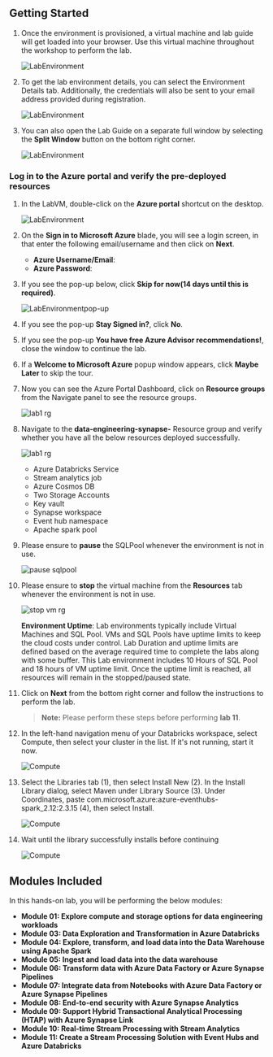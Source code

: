 ## **Getting Started**

1. Once the environment is provisioned, a virtual machine and lab guide will get loaded into your browser. Use this virtual machine throughout the workshop to perform the lab.
   
   ![LabEnvironment](images/vmandguide-env1.png)
   
1. To get the lab environment details, you can select the Environment Details tab. Additionally, the credentials will also be sent to your email address provided during registration.

   ![LabEnvironment](images/envdetails-env1.png)

1. You can also open the Lab Guide on a separate full window by selecting the **Split Window** button on the bottom right corner.

   ![LabEnvironment](images/split-window.png)

### Log in to the Azure portal and verify the pre-deployed resources

1. In the LabVM, double-click on the **Azure portal** shortcut on the desktop.

    ![LabEnvironment](images/azureshortcut.png) 
     
1. On the **Sign in to Microsoft Azure** blade, you will see a login screen, in that enter the following email/username and then click on **Next**.  
   
   * **Azure Username/Email**:  <inject key="AzureAdUserEmail"></inject>
   * **Azure Password**:  <inject key="AzureAdUserPassword"></inject>
  
1. If you see the pop-up below, click **Skip for now(14 days until this is required)**.

   ![LabEnvironmentpop-up](images/skip.png)

1. If you see the pop-up  **Stay Signed in?**, click **No**.

1. If you see the pop-up **You have free Azure Advisor recommendations!**, close the window to continue the lab. 

1. If a **Welcome to Microsoft Azure** popup window appears, click **Maybe Later** to skip the tour.

1. Now you can see the Azure Portal Dashboard, click on **Resource groups** from the Navigate panel to see the resource groups.
  
    ![lab1 rg](images/rg.png "resource group") 
     
1. Navigate to the **data-engineering-synapse-<inject key="DeploymentID" enableCopy="false"/>** Resource group and verify whether you have all the below resources deployed successfully.
  
     ![lab1 rg](images/rg-env1.png "env01 resource group") 

   - Azure Databricks Service
   - Stream analytics job
   - Azure Cosmos DB
   - Two Storage Accounts
   - Key vault
   - Synapse workspace
   - Event hub namespace
   - Apache spark pool
  
1. Please ensure to **pause** the SQLPool whenever the environment is not in use.

   ![pause sqlpool](images/sqlpause.png "pause sqlpool") 

1. Please ensure to **stop** the virtual machine from the **Resources** tab whenever the environment is not in use.

    ![stop vm rg](images/vmstop-gen.png "stop vm") 
   
   **Environment Uptime**: Lab environments typically include Virtual Machines and SQL Pool. VMs and SQL Pools have uptime limits to keep the cloud costs under control. Lab Duration and uptime limits are defined based on the average required time to complete the labs along with some buffer. This Lab environment includes 10 Hours of SQL Pool and 18 hours of VM uptime limit. Once the uptime limit is reached, all resources will remain in the stopped/paused state.

1. Click on **Next** from the bottom right corner and follow the instructions to perform the lab.

   >**Note:** Please perform these steps before performing **lab 11**.

1. In the left-hand navigation menu of your Databricks workspace, select Compute, then select your cluster in the list. If it's not running, start it now.
   
   ![Compute](images/Dp203module11.1.png) 
   
1. Select the Libraries tab (1), then select Install New (2). In the Install Library dialog, select Maven under Library Source (3). Under Coordinates, paste com.microsoft.azure:azure-eventhubs-spark_2.12:2.3.15 (4), then select Install.

    ![Compute](images/Dp203module11.2.png) 

1. Wait until the library successfully installs before continuing
  
    ![Compute](https://raw.githubusercontent.com/CloudLabs-MOC/DP-203-Data-Engineer/intro/Instructions/Labs/DP203module11.3.png) 



## Modules Included

  In this hands-on lab, you will be performing the below modules:

- **Module 01: Explore compute and storage options for data engineering workloads**  
- **Module 03: Data Exploration and Transformation in Azure Databricks**
- **Module 04: Explore, transform, and load data into the Data Warehouse using Apache Spark**
- **Module 05: Ingest and load data into the data warehouse**
- **Module 06: Transform data with Azure Data Factory or Azure Synapse Pipelines**
- **Module 07: Integrate data from Notebooks with Azure Data Factory or Azure Synapse Pipelines**
- **Module 08: End-to-end security with Azure Synapse Analytics**
- **Module 09: Support Hybrid Transactional Analytical Processing (HTAP) with Azure Synapse Link**
- **Module 10: Real-time Stream Processing with Stream Analytics**
- **Module 11: Create a Stream Processing Solution with Event Hubs and Azure Databricks**
 
